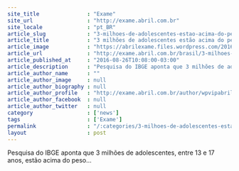 ```yaml
---
site_title               : "Exame"
site_url                 : "http://exame.abril.com.br"
site_locale              : "pt_BR"
article_slug             : "3-milhoes-de-adolescentes-estao-acima-do-peso-mostra-ibge"
article_title            : "3 milhões de adolescentes estão acima do peso, mostra IBGE"
article_image            : "https://abrilexame.files.wordpress.com/2016/09/size_960_16_9_comida_saudavel.jpg?quality=70&strip=all&w=960"
article_url              : "http://exame.abril.com.br/brasil/3-milhoes-de-adolescentes-estao-acima-do-peso-mostra-ibge/"
article_published_at     : "2016-08-26T10:08:00-03:00"
article_description      : "Pesquisa do IBGE aponta que 3 milhões de adolescentes, entre 13 e 17 anos, estão acima do peso..."
article_author_name      : ""
article_author_image     : null
article_author_biography : null
article_author_profile   : "http://exame.abril.com.br/author/wpvipabril/"
article_author_facebook  : null
article_author_twitter   : null
category                 : ['news']
tags                     : ['Exame']
permalink                : "/:categories/3-milhoes-de-adolescentes-estao-acima-do-peso-mostra-ibge/"
layout                   : post
---
```


Pesquisa do IBGE aponta que 3 milhões de adolescentes, entre 13 e 17 anos, estão acima do peso...
